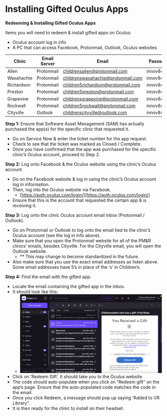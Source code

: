# Installing Gifted Oculus Apps

**Redeeming & Installing Gifted Oculus Apps**

Items you will need to redeem & install gifted apps on Oculus:

* Oculus account log in info
* A PC that can access Facebook, Protonmail, Outlook, Oculus websites

| **Clinic** | **Email Server** | **Email**                                                                       | **Password** |
| ---------- | ---------------- | ------------------------------------------------------------------------------- | ------------ |
| Allen      | Protonmail       | [childrensallen@protonmail.com](mailto:childrensallen@protonmail.com)           | innov84kids  |
| Waxahachie | Protonmail       | [childrenswaxahachie@protonmail.com](mailto:childrenswaxahachie@protonmail.com) | innov84kids  |
| Richardson | Protonmail       | [children5richardson@protonmail.com](mailto:children5richardson@protonmail.com) | innov84kids  |
| Preston    | Protonmail       | [children5preston@protonmail.com](mailto:children5preston@protonmail.com)       | innov84kids  |
| Grapevine  | Protonmail       | [childrensgrapevine@protonmail.com](mailto:childrensgrapevine@protonmail.com)   | innov84kids  |
| Rockwall   | Protonmail       | [children5rockwall@protonmail.com](mailto:children5rockwall@protonmail.com)     | innov84kids  |
| Cityville  | Outlook          | [childrenscityville@outlook.com](mailto:childrenscityville@outlook.com)         | innov84kids  |

**Step 1:** Ensure that Software Asset Management (SAM) has actually purchased the app(s) for the specific clinic that requested it.

* Go on Service Now & enter the ticket number for the app request.
* Check to see that the ticket was marked as Closed / Complete.
* Once you have confirmed that the app was purchased for the specific clinic’s Oculus account, proceed to Step 2.

**Step 2:** Log onto Facebook & the Oculus website using the clinic’s Oculus account.

* Go on the Facebook website & log in using the clinic’s Oculus account log in information.
* Then, log into the Oculus website via Facebook.
  * [https://auth.oculus.com/login/](https://auth.oculus.com/login/)
* Ensure that this is the account that requested the certain app & is receiving it.

**Step 3:** Log onto the clinic Oculus account email inbox (Protonmail / Outlook).

* Go on Protonmail or Outlook to log onto the email tied to the clinic’s Oculus account (see the log in info above).
* Make sure that you open the Protonmail website for all of the PM\&R clinics’ emails, besides Cityville. For the Cityville email, you will open the Outlook website.
  * \*\* This may change to become standardized in the future.
* Also make sure that you use the exact email addresses as listen above. Some email addresses have 5’s in place of the ‘s’ in Children’s.

**Step 4:** Find the email with the gifted app.

* Locate the email containing the gifted app in the inbox.
* It should look like this:
  * ![](../.gitbook/assets/0)
* Click on ‘Redeem Gift’. It should take you to the Oculus website.
* The code should auto-populate when you click on “Redeem gift” on the app’s page. Ensure that the auto-populated code matches the code in the email.
* Once you click Redeem, a message should pop up saying “Added to VR Library”.
* It is then ready for the clinic to install on their headset.
